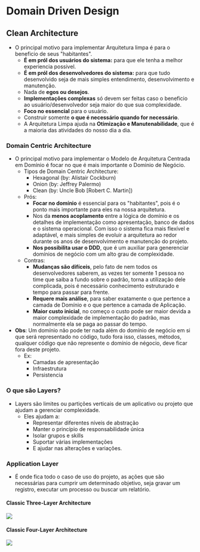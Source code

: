 # Domain Driven Design

## Clean Architecture

- O principal motivo para implementar Arquitetura limpa é para o beneficio de seus "habitantes".
    - **É em pról dos usuários do sistema:** para que ele tenha a melhor experiencia possivel.
    - **É em pról dos desenvolvedores do sistema:** para que tudo desenvolvido seja de mais simples entendimento, desenvolvimento e manutenção.
    - Nada de **egos ou desejos**.
    - **Implementações complexas** só devem ser feitas caso o beneficio ao usuário/desenvolvedor seja maior do que sua complexidade.
    - **Foco no essencial** para o usuário.
    - Construir somente **o que é necessário quando for necessário**.
    - A Arquitetura Limpa ajuda na **Otimização e Manutenabilidade**, que é a maioria das atividades do nosso dia a dia.

### Domain Centric Architecture

- O principal motivo para implementar o Modelo de Arquitetura Centrada em Domínio é focar no que é mais importante o Dominio de Negócio.
    - Tipos de Domain Centric Architecture:
        - Hexagonal (by: Alistair Cockburn)
        - Onion (by: Jeffrey Palermo)
        - Clean (by: Uncle Bob [Robert C. Martin])
    - Prós:
        - **Focar no domínio** é essencial para os "habitantes", pois é o ponto mais importante para eles na nossa arquitetura.
        - Nos da **menos acoplamento** entre a lógica de domínio e os detalhes de implementação como apresentação, banco de dados e o sistema operacional. Com isso o sistema fica mais flexível e adaptável, e mais simples de evoluir a arquitetura ao redor durante os anos de desenvolvimento e manutenção do projeto.
        - **Nos possibilita usar o DDD**, que é um auxiliar para generenciar domínios de negócio com um alto grau de complexidade.
    - Contras:
        - **Mudanças são difíceis**, pelo fato de nem todos os desenvolvedores saberem, as vezes ter somente 1 pessoa no time que saiba a fundo sobre o padrão, torna a utilização dele complicada, pois é necessário conhecimento estruturado e tempo para passar para frente.
        - **Requere mais análise**, para saber exatamente o que pertence a camada de Domínio e o que pertence a camada de Aplicação.
        - **Maior custo inicial**, no começo o custo pode ser maior devida a maior complexidade de implementação do padrão, mas normalmente ela se paga ao passar do tempo.
- **Obs**: Um domínio não pode ter nada além do domínio de negócio em si que será representado no código, tudo fora isso, classes, métodos, qualquer código que não represente o domínio de négocio, deve ficar fora deste projeto.
    - Ex: 
        - Camadas de apresentação
        - Infraestrutura
        - Persistencia

### O que são Layers?
   - Layers são limites ou partições verticais de um aplicativo ou projeto que ajudam a gerenciar complexidade.
        - Eles ajudam a:
            - Representar diferentes níveis de abstração
            - Manter o princípio de responsabilidade única
            - Isolar grupos e skills
            - Suportar várias implementações
            - E ajudar nas alterações e variações.
        
        

### Application Layer
   - É onde fica todo o caso de uso do projeto, as ações que são necessárias para cumprir um determinado objetivo, seja gravar um registro, executar um processo ou buscar um relatório.

#### Classic Three-Layer Architecture
   <img src="https://github.com/matsennin/domain-driven-design/blob/master/images/Classic_Three-Layer_Architecture.png" />

#### Classic Four-Layer Architecture
   <img src="https://github.com/matsennin/domain-driven-design/blob/master/images/Classic_Four-Layer_Architecture.png" />
   
